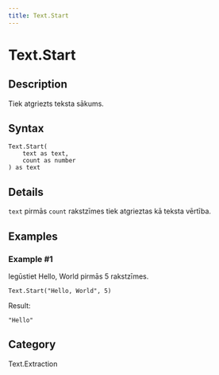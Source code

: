 ```yaml
---
title: Text.Start
---
```


# Text.Start


## Description

Tiek atgriezts teksta sākums.


## Syntax

```powerquery
Text.Start(
    text as text,
    count as number
) as text
```


## Details

<code>text</code> pirmās <code>count</code> rakstzīmes tiek atgrieztas kā teksta vērtība.


## Examples

### Example #1 
Iegūstiet Hello, World pirmās 5 rakstzīmes.
```powerquery
Text.Start("Hello, World", 5)
```

Result: 
```powerquery
"Hello"
```




## Category
Text.Extraction
